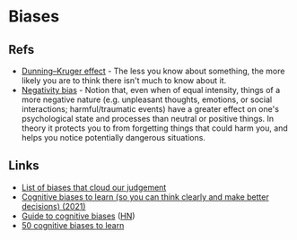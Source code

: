 # Biases

## Refs

- [Dunning–Kruger effect](http://en.wikipedia.org/wiki/Dunning–Kruger_effect) - The less you know about something, the more likely you are to think there isn't much to know about it.
- [Negativity bias](http://en.wikipedia.org/wiki/Negativity_bias) - Notion that, even when of equal intensity, things of a more negative nature (e.g. unpleasant thoughts, emotions, or social interactions; harmful/traumatic events) have a greater effect on one's psychological state and processes than neutral or positive things. In theory it protects you to from forgetting things that could harm you, and helps you notice potentially dangerous situations.

## Links

- [List of biases that cloud our judgement](https://www.reddit.com/r/coolguides/comments/npr4jb/a_guide_summarising_all_the_cognitive_biases_that/)
- [Cognitive biases to learn (so you can think clearly and make better decisions) (2021)](https://twitter.com/SahilBloom/status/1418910006557265932)
- [Guide to cognitive biases](https://en.shortcogs.com/) ([HN](https://news.ycombinator.com/item?id=28167584))
- [50 cognitive biases to learn](https://twitter.com/elonmusk/status/1472647410568642564)
